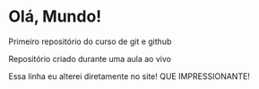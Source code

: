 # Olá, Mundo!
 Primeiro repositório do curso de git e github

 Repositório criado durante uma aula ao vivo
 
 Essa linha eu alterei diretamente no site! QUE IMPRESSIONANTE!

